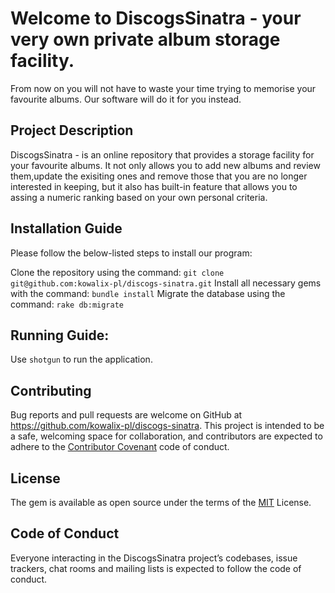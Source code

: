 # Welcome to DiscogsSinatra - your very own private album storage facility.

From now on you will not have to waste your time trying to memorise your favourite albums. Our software will do it for you instead.

## Project Description
   DiscogsSinatra - is an online repository that provides a storage facility for your favourite albums. It not only allows you to add new albums and review them,update the exisiting ones and remove those that you are no longer interested in keeping, but it also has built-in feature that allows you to assing a numeric ranking based on your own personal criteria. 

## Installation Guide 
   Please follow the below-listed steps to install our program:

   Clone the repository using the command:
   `git clone git@github.com:kowalix-pl/discogs-sinatra.git`
   Install all necessary gems with the command:
   `bundle install`
   Migrate the database using the command:
   `rake db:migrate`

## Running  Guide:
   Use `shotgun` to run the application. 

## Contributing
   Bug reports and pull requests are welcome on GitHub at https://github.com/kowalix-pl/discogs-sinatra. This project is intended to be a safe, welcoming space for collaboration, and contributors are expected to adhere to the [Contributor Covenant](http://contributor-covenant.org/) code of conduct.

## License
   The gem is available as open source under the terms of the [MIT](https://opensource.org/licenses/MIT) License.

## Code of Conduct
   Everyone interacting in the DiscogsSinatra project’s codebases, issue trackers, chat rooms and mailing lists is expected to follow the code of conduct.
 






